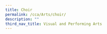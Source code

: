 ```yaml
---
title: Choir
permalink: /cca/Arts/choir/
description: ""
third_nav_title: Visual and Performing Arts
---
```


